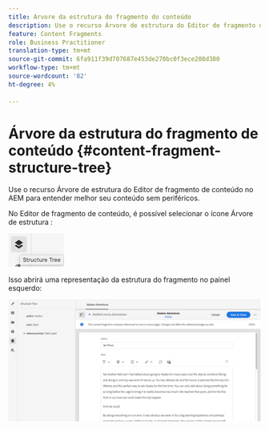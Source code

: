 ```yaml
---
title: Árvore da estrutura do fragmento do conteúdo
description: Use o recurso Árvore de estrutura do Editor de fragmento de conteúdo no AEM para entender melhor seu conteúdo sem periféricos.
feature: Content Fragments
role: Business Practitioner
translation-type: tm+mt
source-git-commit: 6fa911f39d707687e453de270bc0f3ece208d380
workflow-type: tm+mt
source-wordcount: '82'
ht-degree: 4%

---
```



# Árvore da estrutura do fragmento de conteúdo {#content-fragment-structure-tree}

Use o recurso Árvore de estrutura do Editor de fragmento de conteúdo no AEM para entender melhor seu conteúdo sem periféricos.

No Editor de fragmento de conteúdo, é possível selecionar o ícone Árvore de estrutura :

![Árvore da estrutura do fragmento do conteúdo](assets/cfm-structuretree-01.png)

Isso abrirá uma representação da estrutura do fragmento no painel esquerdo:

![Árvore da estrutura do fragmento do conteúdo](assets/cfm-structuretree-02.png)